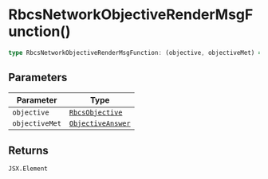 # RbcsNetworkObjectiveRenderMsgFunction()

```ts
type RbcsNetworkObjectiveRenderMsgFunction: (objective, objectiveMet) => JSX.Element;
```

## Parameters

| Parameter | Type |
| ------ | ------ |
| `objective` | [`RbcsObjective`](../../geoprocessing/interfaces/RbcsObjective.md) |
| `objectiveMet` | [`ObjectiveAnswer`](../../geoprocessing/type-aliases/ObjectiveAnswer.md) |

## Returns

`JSX.Element`

